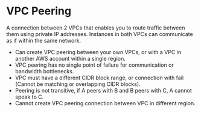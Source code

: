 # VPC Peering
A connection between 2 VPCs that enables you to route traffic between them using private IP addresses. Instances in both VPCs can communicate as if within the same network. 
- Can create VPC peering between your own VPCs, or with a VPC in another AWS account within a single region. 
- VPC peering has no single point of failure for communication or bandwidth bottlenecks. 
- VPC must have a different CIDR block range, or connection with fail (Cannot be matching or overlapping CIDR blocks). 
- Peering is not transitive, if A peers with B and B peers with C, A cannot speak to C. 
- Cannot create VPC peering connection between VPC in different region. 
 
